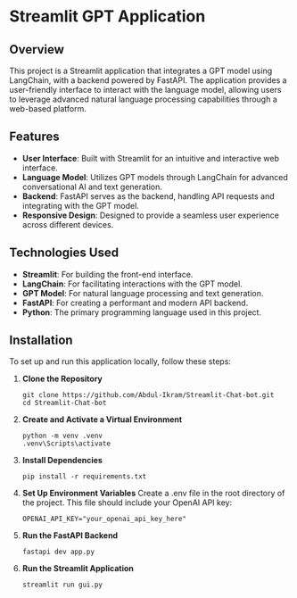 # Streamlit GPT Application

## Overview

This project is a Streamlit application that integrates a GPT model using LangChain, with a backend powered by FastAPI. The application provides a user-friendly interface to interact with the language model, allowing users to leverage advanced natural language processing capabilities through a web-based platform.

## Features

- **User Interface**: Built with Streamlit for an intuitive and interactive web interface.
- **Language Model**: Utilizes GPT models through LangChain for advanced conversational AI and text generation.
- **Backend**: FastAPI serves as the backend, handling API requests and integrating with the GPT model.
- **Responsive Design**: Designed to provide a seamless user experience across different devices.

## Technologies Used

- **Streamlit**: For building the front-end interface.
- **LangChain**: For facilitating interactions with the GPT model.
- **GPT Model**: For natural language processing and text generation.
- **FastAPI**: For creating a performant and modern API backend.
- **Python**: The primary programming language used in this project.

## Installation

To set up and run this application locally, follow these steps:

1. **Clone the Repository**
    ```
    git clone https://github.com/Abdul-Ikram/Streamlit-Chat-bot.git
    cd Streamlit-Chat-bot
    ```

2. **Create and Activate a Virtual Environment**
    ```
    python -m venv .venv
    .venv\Scripts\activate
    ```

3. **Install Dependencies**
    ```
    pip install -r requirements.txt
    ```

4. **Set Up Environment Variables**
Create a .env file in the root directory of the project. This file should include your OpenAI API key:
    ```
    OPENAI_API_KEY="your_openai_api_key_here"
    ```

5. **Run the FastAPI Backend**
    ```
    fastapi dev app.py
    ```

6. **Run the Streamlit Application**
    ```
    streamlit run gui.py
    ```
